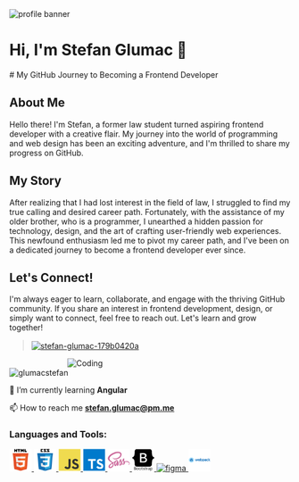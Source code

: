 <img src='https://media.licdn.com/dms/image/D4D12AQFXUMCI_xZ3EQ/article-cover_image-shrink_720_1280/0/1683909809034?e=2147483647&v=beta&t=4fGfWqzZukhw96bqPVg3D7DcGj9QURTHNOlUH_XShXY' alt='profile banner' height='350' width='100%'>
<h1>Hi, I'm Stefan Glumac 👋</h1>
# My GitHub Journey to Becoming a Frontend Developer

## About Me
Hello there! I'm Stefan, a former law student turned aspiring frontend developer with a creative flair. My journey into the world of programming and web design has been an exciting adventure, and I'm thrilled to share my progress on GitHub.


## My Story
After realizing that I had lost interest in the field of law, I struggled to find my true calling and desired career path. Fortunately, with the assistance of my older brother, who is a programmer, I unearthed a hidden passion for technology, design, and the art of crafting user-friendly web experiences. This newfound enthusiasm led me to pivot my career path, and I've been on a dedicated journey to become a frontend developer ever since.

<!--## What You'll Find Here
On my GitHub profile, you'll discover the evolution of my skills and projects as I work towards becoming a proficient frontend developer. Expect to see a mix of personal projects, coding challenges, and contributions to open-source initiatives.

## Why Frontend Development?
Frontend development allows me to blend my creative instincts with my newfound technical skills. Crafting visually appealing and intuitive user interfaces is not only a professional aspiration but a personal passion. -->


## Let's Connect!
I'm always eager to learn, collaborate, and engage with the thriving GitHub community. If you share an interest in frontend development, design, or simply want to connect, feel free to reach out. Let's learn and grow together!
> <p align="left">
> <a href="https://linkedin.com/in/stefan-glumac-179b0420a" target="blank"><img align="center" src="https://raw.githubusercontent.com/rahuldkjain/github-profile-readme-generator/master/src/images/icons/Social/linked-in-alt.svg" alt="stefan-glumac-179b0420a" height="30" width="40" /></a>
> </p>


<img align="right" width="400" alt="Coding" src="https://camo.githubusercontent.com/c1dcb74cc1c1835b1d716f5051499a2814c683c806b15f04b0eba492863703e9/68747470733a2f2f63646e2e6472696262626c652e636f6d2f75736572732f3733303730332f73637265656e73686f74732f363538313234332f6176656e746f2e676966">

<p align="left"> <img src="https://komarev.com/ghpvc/?username=glumacstefan&label=Profile%20views&color=0e75b6&style=flat" alt="glumacstefan" /> </p>

 🌱 I’m currently learning **Angular**

 📫 How to reach me **stefan.glumac@pm.me**

<h3 align="left">Languages and Tools:</h3>
<p align="left">
  <a href="https://www.w3.org/html/" target="_blank" rel="noreferrer"> <img src="https://raw.githubusercontent.com/devicons/devicon/master/icons/html5/html5-original-wordmark.svg" alt="html5" width="40" height="40"/> </a>  
  <a href="https://www.w3schools.com/css/" target="_blank" rel="noreferrer"> <img src="https://raw.githubusercontent.com/devicons/devicon/master/icons/css3/css3-original-wordmark.svg" alt="css3" width="40" height="40"/> </a>
  <a href="https://developer.mozilla.org/en-US/docs/Web/JavaScript" target="_blank" rel="noreferrer"> <img src="https://raw.githubusercontent.com/devicons/devicon/master/icons/javascript/javascript-original.svg" alt="javascript" width="40" height="40"/> </a>
  <a href="https://www.typescriptlang.org/" target="_blank" rel="noreferrer"> <img src="https://raw.githubusercontent.com/devicons/devicon/master/icons/typescript/typescript-original.svg" alt="typescript" width="40" height="40"/> </a>
  <a href="https://sass-lang.com" target="_blank" rel="noreferrer"> <img src="https://raw.githubusercontent.com/devicons/devicon/master/icons/sass/sass-original.svg" alt="sass" width="40" height="40"/> </a>
  <a href="https://getbootstrap.com" target="_blank" rel="noreferrer"> <img src="https://raw.githubusercontent.com/devicons/devicon/master/icons/bootstrap/bootstrap-plain-wordmark.svg" alt="bootstrap" width="40" height="40"/> </a>
  <a href="https://www.figma.com/" target="_blank" rel="noreferrer"> <img src="https://www.vectorlogo.zone/logos/figma/figma-icon.svg" alt="figma" width="40" height="40"/> </a>  
    <a href="https://webpack.js.org" target="_blank" rel="noreferrer"> <img src="https://raw.githubusercontent.com/devicons/devicon/d00d0969292a6569d45b06d3f350f463a0107b0d/icons/webpack/webpack-original-wordmark.svg" alt="webpack" width="40" height="40"/> </a> </p>



<!-- <p><img align="left" src="https://github-readme-stats.vercel.app/api/top-langs?username=glumacstefan&show_icons=true&locale=en&layout=compact" alt="glumacstefan" /></p>

<p>&nbsp;<img align="center" src="https://github-readme-stats.vercel.app/api?username=glumacstefan&show_icons=true&locale=en" alt="glumacstefan" /></p>

<p><img align="center" src="https://github-readme-streak-stats.herokuapp.com/?user=glumacstefan&" alt="glumacstefan" /></p> -->
